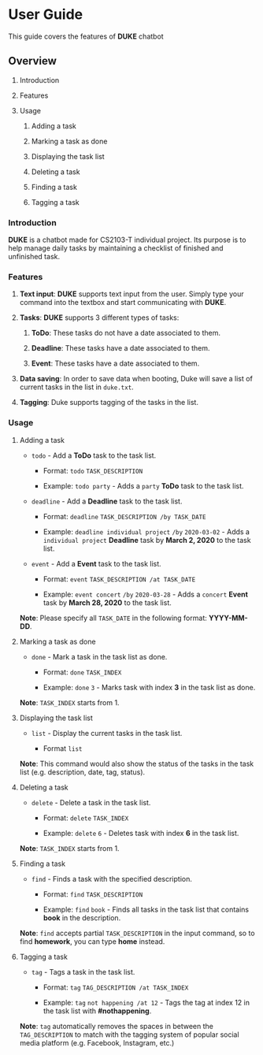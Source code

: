 # User Guide
This guide covers the features of **DUKE** chatbot
## Overview 
1. Introduction

2. Features

3. Usage
    1. Adding a task
    
    2. Marking a task as done
    
    3. Displaying the task list
    
    4. Deleting a task
    
    5. Finding a task
    
    6. Tagging a task

### Introduction 
**DUKE** is a chatbot made for CS2103-T individual project. Its purpose is to help manage
daily tasks by maintaining a checklist of finished and unfinished task.

### Features
1. **Text input**: **DUKE** supports text input from the user. Simply type your command 
into the textbox and start communicating with **DUKE**.

1. **Tasks**: **DUKE** supports 3 different types of tasks:
    1. **ToDo**: These tasks do not have a date associated to them.

    2. **Deadline**: These tasks have a date associated to them.

    3. **Event**: These tasks have a date associated to them.
    
1. **Data saving**: In order to save data when booting, Duke will save a list 
of current tasks in the list in `duke.txt`.

1. **Tagging**: Duke supports tagging of the tasks in the list.
### Usage
1. Adding a task
    * `todo` - Add a **ToDo** task to the task list.
    
        * Format: `todo` `TASK_DESCRIPTION`
    
        * Example: `todo party` - Adds a `party` **ToDo** task to the task list.
    
    * `deadline` - Add a **Deadline** task to the task list.
     
        * Format: `deadline` `TASK_DESCRIPTION /by TASK_DATE`
  
        * Example: `deadline individual project` `/by` `2020-03-02` - Adds a 
        `individual project` **Deadline** task by **March 2, 2020** to the task list.
      
    *  `event` - Add a **Event** task to the task list.
     
        * Format: `event` `TASK_DESCRIPTION /at TASK_DATE`
        
        * Example: `event concert` `/by` `2020-03-28` - Adds a 
        `concert` **Event** task by **March 28, 2020** to the task list.

    **Note**: Please specify all `TASK_DATE` in the following format: **YYYY-MM-DD**.

2. Marking a task as done 
   * `done` - Mark a task in the task list as done.
   
        * Format: `done` `TASK_INDEX`
        
        * Example: `done` `3` - Marks task with index **3** in the task list as done.
        
   **Note**: `TASK_INDEX` starts from 1.

3. Displaying the task list
    * `list` - Display the current tasks in the task list.
    
        * Format `list`
        
    **Note**: This command would also show the status of the tasks in the task list
    (e.g. description, date, tag, status).
    
4. Deleting a task
   * `delete` - Delete a task in the task list.
   
        * Format: `delete` `TASK_INDEX`
        
        * Example: `delete` `6` - Deletes task with index **6** in the task list.
        
   **Note**: `TASK_INDEX` starts from 1.   

5. Finding a task
    * `find` - Finds a task with the specified description.
    
        * Format: `find` `TASK_DESCRIPTION`
        
        * Example: `find` `book` - Finds all tasks in the task list that contains
        **book** in the description.
        
    **Note**: `find` accepts partial `TASK_DESCRIPTION` in the input command, so 
    to find **homework**, you can type **home** instead.
    
6. Tagging a task
    * `tag` - Tags a task in the task list.
    
        * Format: `tag` `TAG_DESCRIPTION /at TASK_INDEX`
        
        * Example: `tag` `not happening /at 12` - Tags the tag at index 12 in the
        task list with **#nothappening**.
        
    **Note**: `tag` automatically removes the spaces in between the `TAG_DESCRIPTION`
    to match with the tagging system of popular social media platform (e.g. Facebook,
     Instagram, etc.)